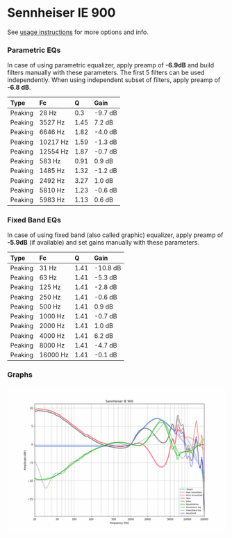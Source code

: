 # Sennheiser IE 900
See [usage instructions](https://github.com/jaakkopasanen/AutoEq#usage) for more options and info.

### Parametric EQs
In case of using parametric equalizer, apply preamp of **-6.9dB** and build filters manually
with these parameters. The first 5 filters can be used independently.
When using independent subset of filters, apply preamp of **-6.8 dB**.

| Type    | Fc       |    Q | Gain    |
|:--------|:---------|:-----|:--------|
| Peaking | 28 Hz    | 0.3  | -9.7 dB |
| Peaking | 3527 Hz  | 1.45 | 7.2 dB  |
| Peaking | 6646 Hz  | 1.82 | -4.0 dB |
| Peaking | 10217 Hz | 1.59 | -1.3 dB |
| Peaking | 12554 Hz | 1.87 | -0.7 dB |
| Peaking | 583 Hz   | 0.91 | 0.9 dB  |
| Peaking | 1485 Hz  | 1.32 | -1.2 dB |
| Peaking | 2492 Hz  | 3.27 | 1.0 dB  |
| Peaking | 5810 Hz  | 1.23 | -0.6 dB |
| Peaking | 5983 Hz  | 1.13 | 0.6 dB  |

### Fixed Band EQs
In case of using fixed band (also called graphic) equalizer, apply preamp of **-5.9dB**
(if available) and set gains manually with these parameters.

| Type    | Fc       |    Q | Gain     |
|:--------|:---------|:-----|:---------|
| Peaking | 31 Hz    | 1.41 | -10.8 dB |
| Peaking | 63 Hz    | 1.41 | -5.3 dB  |
| Peaking | 125 Hz   | 1.41 | -2.8 dB  |
| Peaking | 250 Hz   | 1.41 | -0.6 dB  |
| Peaking | 500 Hz   | 1.41 | 0.9 dB   |
| Peaking | 1000 Hz  | 1.41 | -0.7 dB  |
| Peaking | 2000 Hz  | 1.41 | 1.0 dB   |
| Peaking | 4000 Hz  | 1.41 | 6.2 dB   |
| Peaking | 8000 Hz  | 1.41 | -4.7 dB  |
| Peaking | 16000 Hz | 1.41 | -0.1 dB  |

### Graphs
![](./Sennheiser%20IE%20900.png)